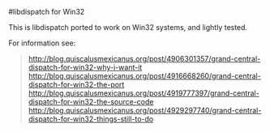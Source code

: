 #libdispatch for Win32

This is libdispatch ported to work on Win32 systems, and lightly tested.

For information see:

> http://blog.quiscalusmexicanus.org/post/4906301357/grand-central-dispatch-for-win32-why-i-want-it
> http://blog.quiscalusmexicanus.org/post/4916668260/grand-central-dispatch-for-win32-the-port
> http://blog.quiscalusmexicanus.org/post/4919777397/grand-central-dispatch-for-win32-the-source-code
> http://blog.quiscalusmexicanus.org/post/4929297740/grand-central-dispatch-for-win32-things-still-to-do